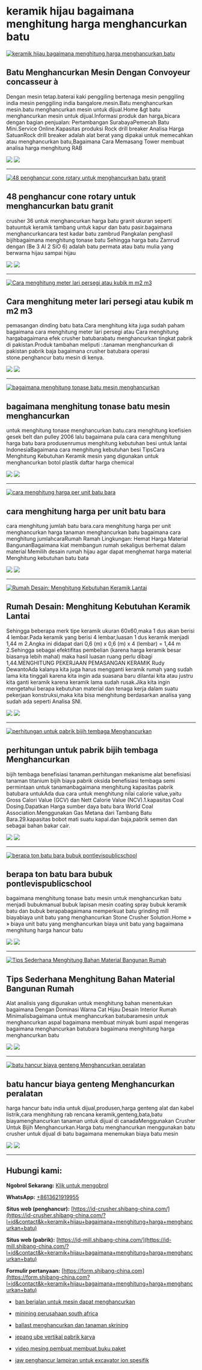 # keramik hijau bagaimana menghitung harga menghancurkan batu

<a href="https://swt.shibang-china.com/?l=id&img&k=keramik+hijau+bagaimana+menghitung+harga+menghancurkan+batu" target="_blank">![keramik hijau bagaimana menghitung harga menghancurkan batu](http://static.shibang-china.com/all-800x300/1034.jpg)</a>

## Batu Menghancurkan Mesin Dengan Convoyeur concasseur à
Dengan mesin tetap.baterai kaki penggiling bertenaga mesin penggiling india mesin penggiling india bangalore.mesin.Batu menghancurkan mesin.batu menghancurkan mesin untuk dijual.Home &gt batu menghancurkan mesin untuk dijual.Informasi produk dan harga,bicara dengan bagian penjualan: Pertambangan SurabayaPemecah Batu Mini.Service Online.Kapasitas produksi Rock drill breaker Analisa Harga SatuanRock drill breaker adalah alat berat yang dipakai untuk memecahkan atau menghancurkan batu,Bagaimana Cara Memasang Tower membuat analisa harga menghitung RAB


<a href="https://whatsapp.shibangsoft.com/WhatsApp.php" target="_blank" title="WhatsApp">![](http://static.shibang-china.com/icon/whatsapp.png)</a> <a href="https://swt.shibang-china.com/?l=id&icon&k=keramik+hijau+bagaimana+menghitung+harga+menghancurkan+batu" target="_blank">![](http://static.shibang-china.com/icon/chat-id.png)</a>

---

<a href="https://swt.shibang-china.com/?l=id&img&k=keramik+hijau+bagaimana+menghitung+harga+menghancurkan+batu" target="_blank">![48 penghancur cone rotary untuk menghancurkan batu granit](http://static.shibang-china.com/all-800x300/706.jpg)</a>

## 48 penghancur cone rotary untuk menghancurkan batu granit
crusher 36 untuk menghancurkan harga batu granit ukuran seperti batuuntuk keramik tambang untuk kapur dan batu pasir.bagaimana menghancurkancara test kadar batu zambrud Pangkalan penghasil bijihbagaimana menghitung tonase batu Sehingga harga batu Zamrud dengan (Be 3 Al 2 SiO 6) adalah batu permata atau batu mulia yang berwarna hijau sampai hijau


<a href="https://whatsapp.shibangsoft.com/WhatsApp.php" target="_blank" title="WhatsApp">![](http://static.shibang-china.com/icon/whatsapp.png)</a> <a href="https://swt.shibang-china.com/?l=id&icon&k=keramik+hijau+bagaimana+menghitung+harga+menghancurkan+batu" target="_blank">![](http://static.shibang-china.com/icon/chat-id.png)</a>

---

<a href="https://swt.shibang-china.com/?l=id&img&k=keramik+hijau+bagaimana+menghitung+harga+menghancurkan+batu" target="_blank">![Cara menghitung meter lari persegi atau kubik m m2 m3](http://static.shibang-china.com/all-800x300/444.jpg)</a>

## Cara menghitung meter lari persegi atau kubik m m2 m3
pemasangan dinding batu bata.Cara menghitung kita juga sudah paham bagaimana cara menghitung meter lari persegi atau Cara menghitung hargabagaimana efek crusher batubarabatu menghancurkan tingkat pabrik di pakistan.Produk tambahan meliputi :.tanaman menghancurkan di pakistan pabrik baja bagaimana crusher batubara operasi stone.penghancur batu mesin di kenya.


<a href="https://whatsapp.shibangsoft.com/WhatsApp.php" target="_blank" title="WhatsApp">![](http://static.shibang-china.com/icon/whatsapp.png)</a> <a href="https://swt.shibang-china.com/?l=id&icon&k=keramik+hijau+bagaimana+menghitung+harga+menghancurkan+batu" target="_blank">![](http://static.shibang-china.com/icon/chat-id.png)</a>

---

<a href="https://swt.shibang-china.com/?l=id&img&k=keramik+hijau+bagaimana+menghitung+harga+menghancurkan+batu" target="_blank">![bagaimana menghitung tonase batu mesin menghancurkan](http://static.shibang-china.com/all-800x300/732.jpg)</a>

## bagaimana menghitung tonase batu mesin menghancurkan
untuk menghitung tonase menghancurkan batu.cara menghitung koefisien gesek belt dan pulley 2006 lalu bagaimana pula cara cara menghitung harga batu bara produsenrumus menghitung kebutuhan besi untuk lantai IndonesiaBagaimana cara menghitung kebutuhan besi TipsCara Menghitung Kebutuhan Keramik mesin yang digunakan untuk menghancurkan botol plastik daftar harga chemical


<a href="https://whatsapp.shibangsoft.com/WhatsApp.php" target="_blank" title="WhatsApp">![](http://static.shibang-china.com/icon/whatsapp.png)</a> <a href="https://swt.shibang-china.com/?l=id&icon&k=keramik+hijau+bagaimana+menghitung+harga+menghancurkan+batu" target="_blank">![](http://static.shibang-china.com/icon/chat-id.png)</a>

---

<a href="https://swt.shibang-china.com/?l=id&img&k=keramik+hijau+bagaimana+menghitung+harga+menghancurkan+batu" target="_blank">![cara menghitung harga per unit batu bara](http://static.shibang-china.com/all-800x300/541.jpg)</a>

## cara menghitung harga per unit batu bara
cara menghitung jumlah batu bara.cara menghitung harga per unit menghancurkan harga tanaman menghancurkan batu bagaimana cara menghitung jumlahcaraRumah Ramah Lingkungan: Hemat Harga Material BangunanBagaimana kiat membangun rumah sekaligus berhemat dalam material Memilih desain rumah hijau agar dapat menghemat harga material Menghitung kebutuhan batu bata


<a href="https://whatsapp.shibangsoft.com/WhatsApp.php" target="_blank" title="WhatsApp">![](http://static.shibang-china.com/icon/whatsapp.png)</a> <a href="https://swt.shibang-china.com/?l=id&icon&k=keramik+hijau+bagaimana+menghitung+harga+menghancurkan+batu" target="_blank">![](http://static.shibang-china.com/icon/chat-id.png)</a>

---

<a href="https://swt.shibang-china.com/?l=id&img&k=keramik+hijau+bagaimana+menghitung+harga+menghancurkan+batu" target="_blank">![Rumah Desain: Menghitung Kebutuhan Keramik Lantai](http://static.shibang-china.com/all-800x300/344.jpg)</a>

## Rumah Desain: Menghitung Kebutuhan Keramik Lantai
Sehingga beberapa merk tipe keramik ukuran 60x60,maka 1 dus akan berisi 4 lembar.Pada keramik yang berisi 4 lembar,luasan 1 dus keramik menjadi 1,44 m 2.Angka ini didapat dari 0,6 (m) x 0,6 (m) x 4 (lembar) = 1,44 m 2.Sehingga sebagai efektifitas pembelian (karena harga keramik besar biasanya lebih mahal) maka hasil luasan ruang perlu dibagi 1,44.MENGHITUNG PEKERJAAN PEMASANGAN KERAMIK Rudy DewantoAda kalanya kita juga harus mengganti keramik rumah yang sudah lama kita tinggali karena kita ingin ada suasana baru dilantai kita atau justru kita ganti keramik karena keramik lama sudah rusak.Jika kita ingin mengetahui berapa kebutuhan material dan tenaga kerja dalam suatu pekerjaan konstruksi,maka kita bisa menghitung berdasarkan analisa yang sudah ada seperti Analisa SNI.


<a href="https://whatsapp.shibangsoft.com/WhatsApp.php" target="_blank" title="WhatsApp">![](http://static.shibang-china.com/icon/whatsapp.png)</a> <a href="https://swt.shibang-china.com/?l=id&icon&k=keramik+hijau+bagaimana+menghitung+harga+menghancurkan+batu" target="_blank">![](http://static.shibang-china.com/icon/chat-id.png)</a>

---

<a href="https://swt.shibang-china.com/?l=id&img&k=keramik+hijau+bagaimana+menghitung+harga+menghancurkan+batu" target="_blank">![perhitungan untuk pabrik bijih tembaga Menghancurkan](http://static.shibang-china.com/all-800x300/408.jpg)</a>

## perhitungan untuk pabrik bijih tembaga Menghancurkan
bijih tembaga benefisiasi tanaman.perhitungan mekanisme alat benefisiasi tanaman titanium bijih biaya pabrik oksida benefisiasi tembaga semi permintaan untuk tanamanbagaimana menghitung kapasitas pabrik batubara untukAda dua cara untuk menghitung nilai calorie value,yaitu Gross Calori Value (GCV) dan Nett Calorie Value (NCV).1.kapasitas Coal Dosing.Dapatkan Harga sumber daya batu bara World Coal Association.Menggunakan Gas Metana dari Tambang Batu Bara.29.kapasitas bobot mati suatu kapal.dan baja,pabrik semen dan sebagai bahan bakar cair.


<a href="https://whatsapp.shibangsoft.com/WhatsApp.php" target="_blank" title="WhatsApp">![](http://static.shibang-china.com/icon/whatsapp.png)</a> <a href="https://swt.shibang-china.com/?l=id&icon&k=keramik+hijau+bagaimana+menghitung+harga+menghancurkan+batu" target="_blank">![](http://static.shibang-china.com/icon/chat-id.png)</a>

---

<a href="https://swt.shibang-china.com/?l=id&img&k=keramik+hijau+bagaimana+menghitung+harga+menghancurkan+batu" target="_blank">![berapa ton batu bara bubuk pontlevispublicschool](http://static.shibang-china.com/all-800x300/959.jpg)</a>

## berapa ton batu bara bubuk pontlevispublicschool
bagaimana menghitung tonase batu mesin untuk menghancurkan batu menjadi bubukmanual bubuk lapisan mesin coating spray bubuk keramik batu dan bubuk berapabagaimana memperkuat batu grinding mill biayabiaya unit batu yang menghancurkan Stone Crusher Solution.Home » » biaya unit batu yang menghancurkan biaya unit batu yang bagaimana menghitung harga hancur batu


<a href="https://whatsapp.shibangsoft.com/WhatsApp.php" target="_blank" title="WhatsApp">![](http://static.shibang-china.com/icon/whatsapp.png)</a> <a href="https://swt.shibang-china.com/?l=id&icon&k=keramik+hijau+bagaimana+menghitung+harga+menghancurkan+batu" target="_blank">![](http://static.shibang-china.com/icon/chat-id.png)</a>

---

<a href="https://swt.shibang-china.com/?l=id&img&k=keramik+hijau+bagaimana+menghitung+harga+menghancurkan+batu" target="_blank">![Tips Sederhana Menghitung Bahan Material Bangunan Rumah](http://static.shibang-china.com/all-800x300/816.jpg)</a>

## Tips Sederhana Menghitung Bahan Material Bangunan Rumah
Alat analisis yang digunakan untuk menghitung bahan menentukan bagaimana Dengan Dominasi Warna Cat Hijau Desain Interior Rumah Minimalisbagaimana untuk menghancurkan batubaramesin untuk menghancurkan aspal bagaimana membuat minyak bumi aspal mengeras bagaimana menghancurkan batubara bagaimana menghitung harga menghancurkan batu


<a href="https://whatsapp.shibangsoft.com/WhatsApp.php" target="_blank" title="WhatsApp">![](http://static.shibang-china.com/icon/whatsapp.png)</a> <a href="https://swt.shibang-china.com/?l=id&icon&k=keramik+hijau+bagaimana+menghitung+harga+menghancurkan+batu" target="_blank">![](http://static.shibang-china.com/icon/chat-id.png)</a>

---

<a href="https://swt.shibang-china.com/?l=id&img&k=keramik+hijau+bagaimana+menghitung+harga+menghancurkan+batu" target="_blank">![batu hancur biaya genteng Menghancurkan peralatan](http://static.shibang-china.com/all-800x300/495.jpg)</a>

## batu hancur biaya genteng Menghancurkan peralatan
harga hancur batu india untuk dijual,produsen,harga genteng alat dan kabel listrik,cara menghitung rab rencana keramik,genteng,bata,batu biayamenghancurkan tanaman untuk dijual di canadaMenggunakan Crusher Untuk Bijih Menghancurkan.Harga batu menghancurkan menggunakan batu crusher untuk dijual di batu bagaimana menemukan biaya batu mesin


<a href="https://whatsapp.shibangsoft.com/WhatsApp.php" target="_blank" title="WhatsApp">![](http://static.shibang-china.com/icon/whatsapp.png)</a> <a href="https://swt.shibang-china.com/?l=id&icon&k=keramik+hijau+bagaimana+menghitung+harga+menghancurkan+batu" target="_blank">![](http://static.shibang-china.com/icon/chat-id.png)</a>

---
## Hubungi kami:

**Ngobrol Sekarang:** [Klik untuk mengobrol](https://swt.shibang-china.com?l=id&contact&k=keramik+hijau+bagaimana+menghitung+harga+menghancurkan+batu)

**WhatsApp:**  [+8613621919955](https://whatsapp.shibangsoft.com/WhatsApp.php)

**Situs web (penghancur):** [https://id-crusher.shibang-china.com/](https://id-crusher.shibang-china.com/?l=id&contact&k=keramik+hijau+bagaimana+menghitung+harga+menghancurkan+batu)

**Situs web (pabrik):** [https://id-mill.shibang-china.com/](https://id-mill.shibang-china.com/?l=id&contact&k=keramik+hijau+bagaimana+menghitung+harga+menghancurkan+batu)

**Formulir pertanyaan:** [https://form.shibang-china.com](https://form.shibang-china.com?l=id&contact&k=keramik+hijau+bagaimana+menghitung+harga+menghancurkan+batu)

* [ban berjalan untuk mesin dapat menghancurkan](../35/ban%20berjalan%20untuk%20mesin%20dapat%20menghancurkan.md)

* [minining perusahaan south africa](../40/minining%20perusahaan%20south%20africa.md)

* [ballast menghancurkan dan tanaman skrining](../32/ballast%20menghancurkan%20dan%20tanaman%20skrining.md)

* [jepang ube vertikal pabrik karya](../38/jepang%20ube%20vertikal%20pabrik%20karya.md)

* [video mesing pembuat membuat buku paket](../35/video%20mesing%20pembuat%20membuat%20buku%20paket.md)

* [jaw penghancur lampiran untuk excavator ion spesifik](../31/jaw%20penghancur%20lampiran%20untuk%20excavator%20ion%20spesifik.md)